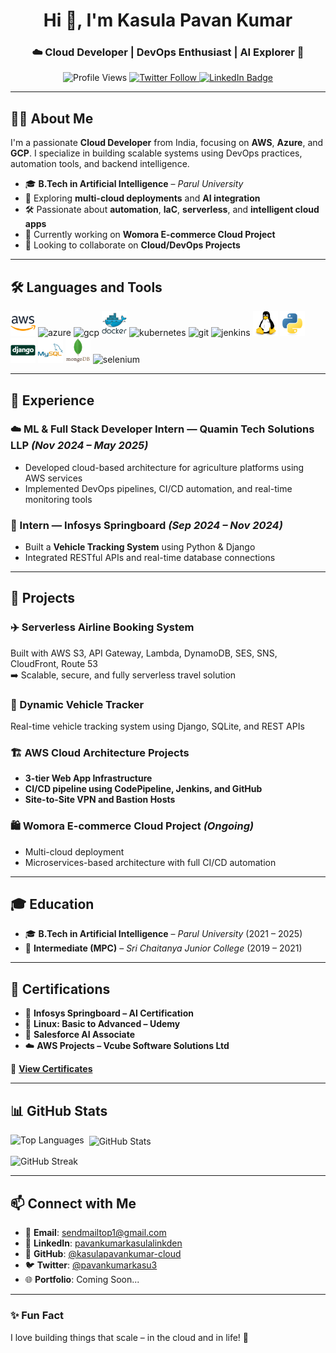 <h1 align="center">Hi 👋, I'm Kasula Pavan Kumar</h1>
<h3 align="center">☁️ Cloud Developer | DevOps Enthusiast | AI Explorer 🚀</h3>

<p align="center">
  <img src="https://komarev.com/ghpvc/?username=pavankumarkasula73&label=Profile%20views&color=0e75b6&style=flat" alt="Profile Views" />
  <a href="https://twitter.com/pavankumarkasu3" target="_blank">
    <img src="https://img.shields.io/twitter/follow/pavankumarkasu3?logo=twitter&style=for-the-badge" alt="Twitter Follow" />
  </a>
  <a href="https://linkedin.com/in/pavankumarkasulalinkden" target="_blank">
    <img src="https://img.shields.io/badge/LinkedIn-Connect-blue?style=for-the-badge" alt="LinkedIn Badge" />
  </a>
</p>

---

## 👨‍💻 About Me

I'm a passionate **Cloud Developer** from India, focusing on **AWS**, **Azure**, and **GCP**. I specialize in building scalable systems using DevOps practices, automation tools, and backend intelligence.

- 🎓 **B.Tech in Artificial Intelligence** – *Parul University*  
- 🌱 Exploring **multi-cloud deployments** and **AI integration**  
- 🛠️ Passionate about **automation**, **IaC**, **serverless**, and **intelligent cloud apps**  
- 🔭 Currently working on **Womora E-commerce Cloud Project**  
- 🤝 Looking to collaborate on **Cloud/DevOps Projects**  

---

## 🛠️ Languages and Tools

<p align="left">
  <img src="https://raw.githubusercontent.com/devicons/devicon/master/icons/amazonwebservices/amazonwebservices-original-wordmark.svg" alt="aws" width="40" height="40"/>
  <img src="https://www.vectorlogo.zone/logos/microsoft_azure/microsoft_azure-icon.svg" alt="azure" width="40" height="40"/>
  <img src="https://www.vectorlogo.zone/logos/google_cloud/google_cloud-icon.svg" alt="gcp" width="40" height="40"/>
  <img src="https://raw.githubusercontent.com/devicons/devicon/master/icons/docker/docker-original-wordmark.svg" alt="docker" width="40" height="40"/>
  <img src="https://www.vectorlogo.zone/logos/kubernetes/kubernetes-icon.svg" alt="kubernetes" width="40" height="40"/>
  <img src="https://www.vectorlogo.zone/logos/git-scm/git-scm-icon.svg" alt="git" width="40" height="40"/>
  <img src="https://www.vectorlogo.zone/logos/jenkins/jenkins-icon.svg" alt="jenkins" width="40" height="40"/>
  <img src="https://raw.githubusercontent.com/devicons/devicon/master/icons/linux/linux-original.svg" alt="linux" width="40" height="40"/>
  <img src="https://raw.githubusercontent.com/devicons/devicon/master/icons/python/python-original.svg" alt="python" width="40" height="40"/>
  <img src="https://raw.githubusercontent.com/devicons/devicon/master/icons/django/django-original.svg" alt="django" width="40" height="40"/>
  <img src="https://raw.githubusercontent.com/devicons/devicon/master/icons/mysql/mysql-original-wordmark.svg" alt="mysql" width="40" height="40"/>
  <img src="https://raw.githubusercontent.com/devicons/devicon/master/icons/mongodb/mongodb-original-wordmark.svg" alt="mongodb" width="40" height="40"/>
  <img src="https://raw.githubusercontent.com/detain/svg-logos/780f25886640cef088af994181646db2f6b1a3f8/svg/selenium-logo.svg" alt="selenium" width="40" height="40"/>
</p>

---

## 💼 Experience

### ☁️ ML & Full Stack Developer Intern — **Quamin Tech Solutions LLP** *(Nov 2024 – May 2025)*  
- Developed cloud-based architecture for agriculture platforms using AWS services  
- Implemented DevOps pipelines, CI/CD automation, and real-time monitoring tools  

### 🧠 Intern — **Infosys Springboard** *(Sep 2024 – Nov 2024)*  
- Built a **Vehicle Tracking System** using Python & Django  
- Integrated RESTful APIs and real-time database connections  

---

## 🚀 Projects

### ✈️ Serverless Airline Booking System  
Built with AWS S3, API Gateway, Lambda, DynamoDB, SES, SNS, CloudFront, Route 53  
➡️ Scalable, secure, and fully serverless travel solution  

### 🚗 Dynamic Vehicle Tracker  
Real-time vehicle tracking system using Django, SQLite, and REST APIs  

### 🏗️ AWS Cloud Architecture Projects  
- **3-tier Web App Infrastructure**  
- **CI/CD pipeline using CodePipeline, Jenkins, and GitHub**  
- **Site-to-Site VPN and Bastion Hosts**  

### 🛍️ Womora E-commerce Cloud Project *(Ongoing)*  
- Multi-cloud deployment  
- Microservices-based architecture with full CI/CD automation  

---

## 🎓 Education

- 🎓 **B.Tech in Artificial Intelligence** – *Parul University* (2021 – 2025)  
- 📘 **Intermediate (MPC)** – *Sri Chaitanya Junior College* (2019 – 2021)  

---

## 🏅 Certifications

- 📜 **Infosys Springboard – AI Certification**  
- 🧠 **Linux: Basic to Advanced – Udemy**  
- 🤖 **Salesforce AI Associate**  
- ☁️ **AWS Projects – Vcube Software Solutions Ltd**  

📁 [**View Certificates**](https://drive.google.com/file/d/1FFVK5nuJVSpeuQo4PdAN8_cXX7kl1fZT/view?usp=sharing)

---

## 📊 GitHub Stats

<p>
  <img align="left" src="https://github-readme-stats.vercel.app/api/top-langs?username=kasulapavankumar-cloud&show_icons=true&locale=en&layout=compact" alt="Top Languages" />
</p>

<p>&nbsp;
  <img align="center" src="https://github-readme-stats.vercel.app/api?username=kasulapavankumar-cloud&show_icons=true&locale=en" alt="GitHub Stats" />
</p>

<p>
  <img align="center" src="https://github-readme-streak-stats.herokuapp.com/?user=kasulapavankumar-cloud&" alt="GitHub Streak" />
</p>

---

## 📫 Connect with Me

- 📧 **Email**: [sendmailtop1@gmail.com](mailto:sendmailtop1@gmail.com)  
- 🔗 **LinkedIn**: [pavankumarkasulalinkden](https://linkedin.com/in/pavankumarkasulalinkden)  
- 🐙 **GitHub**: [@kasulapavankumar-cloud](https://github.com/kasulapavankumar-cloud)  
- 🐦 **Twitter**: [@pavankumarkasu3](https://twitter.com/pavankumarkasu3)  
- 🌐 **Portfolio**: Coming Soon...

---

### ✨ Fun Fact  
I love building things that scale – in the cloud and in life! 🚀
